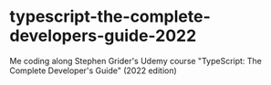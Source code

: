 # typescript-the-complete-developers-guide-2022
Me coding along Stephen Grider's Udemy course "TypeScript: The Complete Developer's Guide" (2022 edition)
